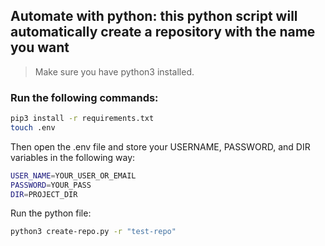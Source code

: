 ## Automate with python: this python script will automatically create a repository with the name you want

> Make sure you have python3 installed.

### Run the following commands:

```sh
pip3 install -r requirements.txt
touch .env
```

Then open the .env file and store your USERNAME, PASSWORD, and DIR variables in the following way:

```sh
USER_NAME=YOUR_USER_OR_EMAIL
PASSWORD=YOUR_PASS
DIR=PROJECT_DIR
```

Run the python file:

```sh
python3 create-repo.py -r "test-repo"
```
